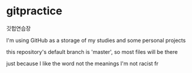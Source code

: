 # gitpractice

깃헙연습장

I'm using GitHub as a storage of my studies and some personal projects

this repository's default branch is 'master', so most files will be there

just because I like the word not the meanings I'm not racist fr

